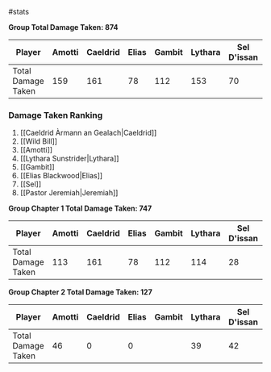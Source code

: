 #stats 

**Group Total Damage Taken: 874**

| Player             | Amotti | Caeldrid | Elias | Gambit | Lythara | Sel D'issan | Wild Bill | Jermiah |
| ------------------ | ------ | -------- | ----- | ------ | ------- | ----------- | --------- | ------- |
| Total Damage Taken | 159    | 161      | 78    | 112    | 153     | 70          | 121       | 20      |


### Damage Taken Ranking

1. [[Caeldrid Àrmann an Gealach|Caeldrid]]
2. [[Wild Bill]]
3.  [[Amotti]]
4. [[Lythara Sunstrider|Lythara]]
5. [[Gambit]]
6. [[Elias Blackwood|Elias]]
7. [[Sel]]
8. [[Pastor Jeremiah|Jeremiah]]

**Group Chapter 1 Total Damage Taken: 747**

| Player             | Amotti | Caeldrid | Elias | Gambit | Lythara | Sel D'issan | Wild Bill | Jermiah |
| ------------------ | ------ | -------- | ----- | ------ | ------- | ----------- | --------- | ------- |
| Total Damage Taken | 113    | 161      | 78    | 112    | 114     | 28          | 121       | 20      |

**Group Chapter 2 Total Damage Taken: 127**

| Player             | Amotti | Caeldrid | Elias | Gambit | Lythara | Sel D'issan | Wild Bill | Jermiah |
| ------------------ | ------ | -------- | ----- | ------ | ------- | ----------- | --------- | ------- |
| Total Damage Taken | 46     | 0        | 0     |        | 39      | 42          | 0         | 0       |

